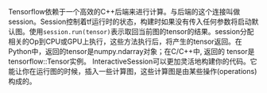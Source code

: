 Tensorflow依赖于一个高效的C++后端来进行计算。与后端的这个连接叫做session。Session控制着tf运行时的状态，构建时如果没有传入任何参数将启动默认图。使用`session.run(tensor)`表示取回当前图的tensor的结果。session分配相关的Op到CPU或GPU上执行，这些方法执行后，将产生的tensor返回。在Python中，返回的tensor是numpy.ndarray对象；在C/C++中, 返回的 tensor是tensorflow::Tensor实例。
  InteractiveSession可以更加灵活地构建你的代码。它能让你在运行图的时候，插入一些计算图，这些计算图是由某些操作(operations)构成的。

